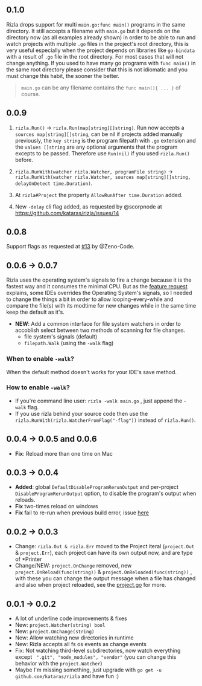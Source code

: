 ## 0.1.0

Rizla drops support for multi `main.go:func main()` programs in the same directory. It still accepts a filename with `main.go` but it depends on the directory now (as all examples already shown) in order to be able to run and watch projects with multiple `.go` files in the project's root directory, this is very useful especially when the project depends on libraries like `go-bindata` with a result of `.go` file in the root directory. For most cases that will not change anything. If you used to have many go programs with `func main()` in the same root directory please consider that this is not idiomatic and you must change this habit, the sooner the better.

> `main.go` can be any filename contains the `func main(){ ... }` of course.

## 0.0.9

1. `rizla.Run()` -> `rizla.Run(map[string][]string)`. Run now accepts a `sources map[string][]string`, can be nil if projects added manually previously, the `key string` is the program filepath with `.go` extension and the `values []string` are any optional arguments that the program excepts to be passed. Therefore use `Run(nil)` if you used `rizla.Run()` before.

2. `rizla.RunWith(watcher rizla.Watcher, programFile string)` -> `rizla.RunWith(watcher rizla.Watcher, sources map[string][]string, delayOnDetect time.Duration)`.

3. At `rizla#Project` the property `AllowRunAfter time.Duration` added.

4. New `-delay` cli flag added, as requested by @scorpnode at https://github.com/kataras/rizla/issues/14

## 0.0.8

Support flags as requested at [#13](https://github.com/kataras/rizla/issues/13) by @Zeno-Code.

## 0.0.6 -> 0.0.7

Rizla uses the operating system's signals to fire a change because it is the fastest way and it consumes the minimal CPU.
But as the [feature request](https://github.com/kataras/rizla/issues/6) explains, some IDEs overrides the Operating System's signals, so I needed to change the things a bit in order to allow
looping-every-while and compare the file(s) with its modtime for new changes while in the same time keep the default as it's.

- **NEW**: Add a common interface for file system watchers in order to accoblish select between two methods of scanning for file changes.
    - file system's signals (default)
    - `filepath.Walk` (using the `-walk` flag)

### When to enable `-walk`?
When the default method doesn't works for your IDE's save method.

### How to enable `-walk`?
- If you're command line user: `rizla -walk main.go` , just append the `-walk` flag.
- If you use rizla behind your source code then use the `rizla.RunWith(rizla.WatcherFromFlag("-flag"))` instead of `rizla.Run()`.


## 0.0.4 -> 0.0.5 and 0.0.6

- **Fix**: Reload more than one time on Mac

## 0.0.3 -> 0.0.4

- **Added**: global `DefaultDisableProgramRerunOutput` and per-project `DisableProgramRerunOutput` option, to disable the program's output when reloads.
- **Fix** two-times reload on windows
- **Fix** fail to re-run when previous build error, issue [here](https://github.com/kataras/rizla/issues/1)

## 0.0.2 -> 0.0.3
- Change: `rizla.Out & rizla.Err` moved to the Project iteral (`project.Out` & `project.Err`), each project can have its own output now, and are type of *Printer
- Change/NEW: `project.OnChange` removed, new  `project.OnReload(func(string))` & `project.OnReloaded(func(string))` , with these you can change the output message when a file has changed and also when project reloaded, see the [project.go](https://github.com/kataras/rizla/blob/master/project.go) for more.

## 0.0.1 -> 0.0.2

- A lot of underline code improvements & fixes
- New: `project.Watcher(string) bool`
- New: `project.OnChange(string)`
- New: Allow watching new directories in runtime
- New: Rizla accepts all fs os events as change events
- Fix: Not watching third-level subdirectories, now watch everything except ` ".git", "node_modules", "vendor"` (you can change this behavior with the `project.Watcher`)
- Maybe I'm missing something, just upgrade with `go get -u github.com/kataras/rizla` and have fun :)
